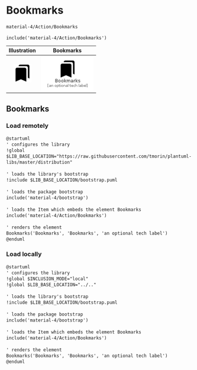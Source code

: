 # Bookmarks


```text
material-4/Action/Bookmarks
```

```text
include('material-4/Action/Bookmarks')
```



| Illustration | Bookmarks |
| :---: | :---: |
| ![illustration for Illustration](../../material-4/Action/Bookmarks.png) | ![illustration for Bookmarks](../../material-4/Action/Bookmarks.Local.png) |




## Bookmarks

### Load remotely
```plantuml
@startuml
' configures the library
!global $LIB_BASE_LOCATION="https://raw.githubusercontent.com/tmorin/plantuml-libs/master/distribution"

' loads the library's bootstrap
!include $LIB_BASE_LOCATION/bootstrap.puml

' loads the package bootstrap
include('material-4/bootstrap')

' loads the Item which embeds the element Bookmarks
include('material-4/Action/Bookmarks')

' renders the element
Bookmarks('Bookmarks', 'Bookmarks', 'an optional tech label')
@enduml
```

### Load locally
```plantuml
@startuml
' configures the library
!global $INCLUSION_MODE="local"
!global $LIB_BASE_LOCATION="../.."

' loads the library's bootstrap
!include $LIB_BASE_LOCATION/bootstrap.puml

' loads the package bootstrap
include('material-4/bootstrap')

' loads the Item which embeds the element Bookmarks
include('material-4/Action/Bookmarks')

' renders the element
Bookmarks('Bookmarks', 'Bookmarks', 'an optional tech label')
@enduml
```

